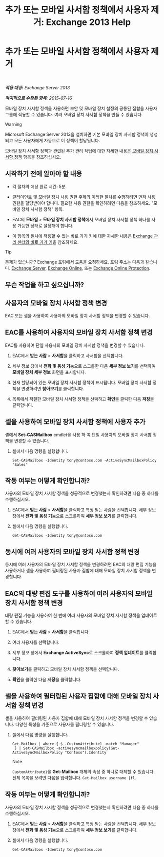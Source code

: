 ﻿---
title: '추가 또는 모바일 사서함 정책에서 사용자 제거: Exchange 2013 Help'
TOCTitle: 추가 또는 모바일 사서함 정책에서 사용자 제거
ms:assetid: 4ca8e395-c074-4165-b788-16fae3e2ccab
ms:mtpsurl: https://technet.microsoft.com/ko-kr/library/Aa997929(v=EXCHG.150)
ms:contentKeyID: 50483063
ms.date: 05/22/2018
mtps_version: v=EXCHG.150
ms.translationtype: MT
---

# 추가 또는 모바일 사서함 정책에서 사용자 제거

 

_**적용 대상:** Exchange Server 2013_

_**마지막으로 수정된 항목:** 2015-07-16_

모바일 장치 사서함 정책을 사용하면 보안 및 모바일 장치 설정의 공통된 집합을 사용자 그룹에 적용할 수 있습니다. 여러 모바일 장치 사서함 정책을 만들 수 있습니다.


> [!WARNING]
> Microsoft Exchange Server 2013을 설치하면 기본 모바일 장치 사서함 정책이 생성되고 모든 사용자에게 자동으로 이 정책이 할당됩니다.



모바일 장치 사서함 정책과 관련된 추가 관리 작업에 대한 자세한 내용은 [모바일 장치 사서함 정책](mobile-device-mailbox-policies-exchange-2013-help.md) 항목을 참조하십시오.

## 시작하기 전에 알아야 할 내용

  - 각 절차의 예상 완료 시간: 5분.

  - [클라이언트 및 모바일 장치 사용 권한](clients-and-mobile-devices-permissions-exchange-2013-help.md) 주제의 이러한 절차를 수행하려면 먼저 사용 권한을 할당받아야 합니다. 필요한 사용 권한을 확인하려면 다음을 참조하세요. "모바일 장치 사서함 정책" 항목.

  - EAC의 **모바일** \> **모바일 장치 사서함 정책**에서 모바일 장치 사서함 정책 하나를 사용 가능한 상태로 설정해야 합니다.

  - 이 항목의 절차에 적용할 수 있는 바로 가기 키에 대한 자세한 내용은 [Exchange 관리 센터의 바로 가기 키](keyboard-shortcuts-in-the-exchange-admin-center-exchange-online-protection-help.md)을 참조하세요.


> [!TIP]
> 문제가 있습니까? Exchange 포럼에서 도움을 요청하세요. 포럼 주소는 다음과 같습니다. <A href="https://go.microsoft.com/fwlink/p/?linkid=60612">Exchange Server</A>, <A href="https://go.microsoft.com/fwlink/p/?linkid=267542">Exchange Online</A>, 또는 <A href="https://go.microsoft.com/fwlink/p/?linkid=285351">Exchange Online Protection</A>.



## 무슨 작업을 하고 싶으십니까?

## 사용자의 모바일 장치 사서함 정책 변경

EAC 또는 셸을 사용하여 사용자의 모바일 장치 사서함 정책을 변경할 수 있습니다.

## EAC를 사용하여 사용자의 모바일 장치 사서함 정책 변경

EAC를 사용하여 단일 사용자의 모바일 장치 사서함 정책을 변경할 수 있습니다.

1.  EAC에서 **받는 사람** \> **사서함**을 클릭하고 사서함을 선택합니다.

2.  세부 정보 창에서 **전화 및 음성 기능**으로 스크롤한 다음 **세부 정보 보기**를 선택하여 **모바일 장치 세부 정보** 화면을 표시합니다.

3.  현재 할당되어 있는 모바일 장치 사서함 정책이 표시됩니다. 모바일 장치 사서함 정책을 변경하려면 **찾아보기**를 클릭합니다.

4.  목록에서 적절한 모바일 장치 사서함 정책을 선택하고 **확인**을 클릭한 다음 **저장**을 클릭합니다.

## 셸을 사용하여 모바일 장치 사서함 정책에 사용자 추가

셸에서 **Set-CASMailbox** cmdlet을 사용 하 여 단일 사용자의 모바일 장치 사서함 정책을 변경할 수 있습니다.

1.  셸에서 다음 명령을 실행합니다.
    
        Set-CASMailbox -Identity tony@contoso.com -ActiveSyncMailboxPolicy "Sales" 

## 작동 여부는 어떻게 확인합니까?

사용자의 모바일 장치 사서함 정책을 성공적으로 변경했는지 확인하려면 다음 중 하나를 수행하십시오.

1.  EAC에서 **받는 사람** \> **사서함**을 클릭하고 특정 받는 사람을 선택합니다. 세부 정보 창에서 **전화 및 음성 기능**으로 스크롤하여 **세부 정보 보기**를 클릭합니다.

2.  셸에서 다음 명령을 실행합니다.
    
        Get-CASMailbox -Identity tony@contoso.com 

## 동시에 여러 사용자의 모바일 장치 사서함 정책 변경

동시에 여러 사용자의 모바일 장치 사서함 정책을 변경하려면 EAC의 대량 편집 기능을 사용하거나 셸을 사용하여 필터링된 사용자 집합에 대해 모바일 장치 사서함 정책을 변경합니다.

## EAC의 대량 편집 도구를 사용하여 여러 사용자의 모바일 장치 사서함 정책 변경

대량 편집 기능을 사용하여 한 번에 여러 사용자의 모바일 장치 사서함 정책을 업데이트할 수 있습니다.

1.  EAC에서 **받는 사람** \> **사서함**을 클릭합니다.

2.  여러 사용자를 선택합니다.

3.  세부 정보 창에서 **Exchange ActiveSync**로 스크롤하여 **정책 업데이트**를 클릭합니다.

4.  **찾아보기**를 클릭하고 모바일 장치 사서함 정책을 선택합니다.

5.  **확인**을 클릭한 다음 **저장**을 클릭합니다.

## 셸을 사용하여 필터링된 사용자 집합에 대해 모바일 장치 사서함 정책 변경

셸을 사용하여 필터링된 사용자 집합에 대해 모바일 장치 사서함 정책을 변경할 수 있습니다. 다양한 특성을 기준으로 사용자를 필터링할 수 있습니다.

1.  셸에서 다음 명령을 실행합니다.
    
        Get-Mailbox | where { $_.CustomAttribute1 -match "Manager"
         } | Set-CASMailbox -activesyncmailboxpolicy(Get-ActiveSyncMailboxPolicy "Contoso").Identity
    

    > [!NOTE]
    > <CODE>CustomAttribute1</CODE>을 <STRONG>Get-Mailbox</STRONG> 개체의 속성 중 하나로 대체할 수 있습니다. 전체 목록을 보려면 다음을 입력합니다. <CODE>Get-Mailbox username |fl</CODE>.



## 작동 여부는 어떻게 확인합니까?

사용자의 모바일 장치 사서함 정책을 성공적으로 변경했는지 확인하려면 다음 중 하나를 수행하십시오.

1.  EAC에서 **받는 사람** \> **사서함**을 클릭하고 특정 받는 사람을 선택합니다. 세부 정보 창에서 **전화 및 음성 기능**으로 스크롤하여 **세부 정보 보기**를 클릭합니다.

2.  셸에서 다음 명령을 실행합니다.
    
        Get-CASMailbox -Identity tony@contoso.com

